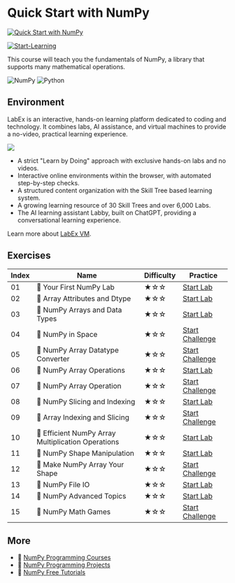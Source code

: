 # Quick Start with NumPy

[![Quick Start with NumPy](https://cover-creator.labex.io/quick-start-with-numpy.png)](https://labex.io/courses/quick-start-with-numpy)

[![Start-Learning](https://img.shields.io/badge/Start-Learning-whitesmoke?style=for-the-badge)](https://labex.io/courses/quick-start-with-numpy)

This course will teach you the fundamentals of NumPy, a library that supports many mathematical operations. 

![NumPy](https://img.shields.io/badge/NumPy-whitesmoke?style=for-the-badge&logo=numpy)
![Python](https://img.shields.io/badge/Python-whitesmoke?style=for-the-badge&logo=python)


## Environment

LabEx is an interactive, hands-on learning platform dedicated to coding and technology. It combines labs, AI assistance, and virtual machines to provide a no-video, practical learning experience.

![](https://tutorial-screenshot.getvm.io/images/vm-1725247253.png)

- A strict "Learn by Doing" approach with exclusive hands-on labs and no videos.
- Interactive online environments within the browser, with automated step-by-step checks.
- A structured content organization with the Skill Tree based learning system.
- A growing learning resource of 30 Skill Trees and over 6,000 Labs.
- The AI learning assistant Labby, built on ChatGPT, providing a conversational learning experience.

Learn more about [LabEx VM](https://support.labex.io/using-labex/virtual-machine).

## Exercises

|   Index | Name                                               | Difficulty   | Practice                                                                                                                       |
|---------|----------------------------------------------------|--------------|--------------------------------------------------------------------------------------------------------------------------------|
|      01 | 📖 Your First NumPy Lab                            | ★☆☆          | <a target='_blank' href='https://labex.io/tutorials/numpy-your-first-numpy-lab-92735'>Start Lab</a>                            |
|      02 | 📖 Array Attributes and Dtype                      | ★☆☆          | <a target='_blank' href='https://labex.io/tutorials/python-array-attributes-and-dtype-8027'>Start Lab</a>                      |
|      03 | 📖 NumPy Arrays and Data Types                     | ★☆☆          | <a target='_blank' href='https://labex.io/tutorials/python-numpy-arrays-and-data-types-4996'>Start Lab</a>                     |
|      04 | 🎯 NumPy in Space                                  | ★☆☆          | <a target='_blank' href='https://labex.io/labs/python-numpy-in-space-33961'>Start Challenge</a>                                |
|      05 | 🎯 NumPy Array Datatype Converter                  | ★☆☆          | <a target='_blank' href='https://labex.io/labs/python-numpy-array-datatype-converter-9187'>Start Challenge</a>                 |
|      06 | 📖 NumPy Array Operations                          | ★☆☆          | <a target='_blank' href='https://labex.io/tutorials/numpy-numpy-array-operations-1403'>Start Lab</a>                           |
|      07 | 🎯 NumPy Array Operation                           | ★☆☆          | <a target='_blank' href='https://labex.io/labs/numpy-numpy-array-operation-8708'>Start Challenge</a>                           |
|      08 | 📖 NumPy Slicing and Indexing                      | ★☆☆          | <a target='_blank' href='https://labex.io/tutorials/python-numpy-slicing-and-indexing-352'>Start Lab</a>                       |
|      09 | 🎯 Array Indexing and Slicing                      | ★☆☆          | <a target='_blank' href='https://labex.io/labs/python-array-indexing-and-slicing-38504'>Start Challenge</a>                    |
|      10 | 📖 Efficient NumPy Array Multiplication Operations | ★☆☆          | <a target='_blank' href='https://labex.io/tutorials/python-efficient-numpy-array-multiplication-operations-5007'>Start Lab</a> |
|      11 | 📖 NumPy Shape Manipulation                        | ★☆☆          | <a target='_blank' href='https://labex.io/tutorials/numpy-numpy-shape-manipulation-214'>Start Lab</a>                          |
|      12 | 🎯 Make NumPy Array Your Shape                     | ★☆☆          | <a target='_blank' href='https://labex.io/labs/python-make-numpy-array-your-shape-8687'>Start Challenge</a>                    |
|      13 | 📖 NumPy File IO                                   | ★☆☆          | <a target='_blank' href='https://labex.io/tutorials/python-numpy-file-io-127'>Start Lab</a>                                    |
|      14 | 📖 NumPy Advanced Topics                           | ★☆☆          | <a target='_blank' href='https://labex.io/tutorials/python-numpy-advanced-topics-11'>Start Lab</a>                             |
|      15 | 🎯 NumPy Math Games                                | ★☆☆          | <a target='_blank' href='https://labex.io/labs/python-numpy-math-games-10'>Start Challenge</a>                                 |

## More

- 🔗 [NumPy Programming Courses](https://github.com/labex-labs/awesome-programming-courses)
- 🔗 [NumPy Programming Projects](https://github.com/labex-labs/awesome-programming-projects)
- 🔗 [NumPy Free Tutorials](https://github.com/labex-labs/numpy-free-tutorials)

